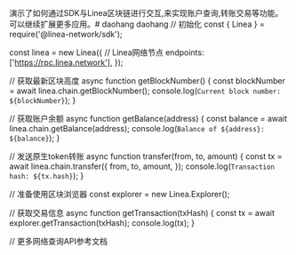 演示了如何通过SDK与Linea区块链进行交互,来实现账户查询,转账交易等功能。可以继续扩展更多应用。# daohang
daohang 
// 初始化
const { Linea } = require('@linea-network/sdk'); 

const linea = new Linea({
  // Linea网络节点
  endpoints: ['https://rpc.linea.network'], 
});

// 获取最新区块高度
async function getBlockNumber() {
  const blockNumber = await linea.chain.getBlockNumber();
  console.log(`Current block number: ${blockNumber}`);
}

// 获取账户余额 
async function getBalance(address) {
  const balance = await linea.chain.getBalance(address);
  console.log(`Balance of ${address}: ${balance}`); 
}

// 发送原生token转账
async function transfer(from, to, amount) {
  const tx = await linea.chain.transfer({
    from,
    to, 
    amount,
  });
  console.log(`Transaction hash: ${tx.hash}`);
} 

// 准备使用区块浏览器
const explorer = new Linea.Explorer();

// 获取交易信息
async function getTransaction(txHash) {
  const tx = await explorer.getTransaction(txHash); 
  console.log(tx);
}

// 更多网络查询API参考文档
